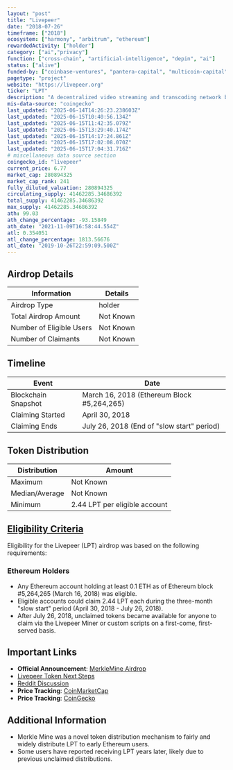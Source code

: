 ```yaml
---
layout: "post"
title: "Livepeer"
date: "2018-07-26"
timeframe: ["2018"]
ecosystem: ["harmony", "arbitrum", "ethereum"]
rewardedActivity: ["holder"]
category: ["ai","privacy"]
function: ["cross-chain", "artificial-intelligence", "depin", "ai"]
status: ["alive"]
funded-by: ["coinbase-ventures", "pantera-capital", "multicoin-capital"]
pagetype: "project"
website: "https://livepeer.org"
ticker: "LPT"
description: "A decentralized video streaming and transcoding network built on Ethereum."
mis-data-source: "coingecko"
last_updated: "2025-06-14T14:26:23.238603Z"
last_updated: "2025-06-15T10:40:56.134Z"
last_updated: "2025-06-15T11:42:35.079Z"
last_updated: "2025-06-15T13:29:40.174Z"
last_updated: "2025-06-15T14:17:24.861Z"
last_updated: "2025-06-15T17:02:08.070Z"
last_updated: "2025-06-15T17:04:31.716Z"
# miscellaneous data source section
coingecko_id: "livepeer"
current_price: 6.77
market_cap: 280894325
market_cap_rank: 241
fully_diluted_valuation: 280894325
circulating_supply: 41462285.34686392
total_supply: 41462285.34686392
max_supply: 41462285.34686392
ath: 99.03
ath_change_percentage: -93.15849
ath_date: "2021-11-09T16:58:44.554Z"
atl: 0.354051
atl_change_percentage: 1813.56676
atl_date: "2019-10-26T22:59:09.500Z"
---
```


## Airdrop Details

| Information              | Details   |
| ------------------------ | --------- |
| Airdrop Type             | holder    |
| Total Airdrop Amount     | Not Known |
| Number of Eligible Users | Not Known |
| Number of Claimants      | Not Known |

## Timeline

| Event               | Date                                       |
| ------------------- | ------------------------------------------ |
| Blockchain Snapshot | March 16, 2018 (Ethereum Block #5,264,265) |
| Claiming Started    | April 30, 2018                             |
| Claiming Ends       | July 26, 2018 (End of "slow start" period) |

## Token Distribution

| Distribution   | Amount                        |
| -------------- | ----------------------------- |
| Maximum        | Not Known                     |
| Median/Average | Not Known                     |
| Minimum        | 2.44 LPT per eligible account |

## [Eligibility Criteria](https://forum.livepeer.org/t/introducing-the-merklemine/204)

Eligibility for the Livepeer (LPT) airdrop was based on the following requirements:

### Ethereum Holders
- Any Ethereum account holding at least 0.1 ETH as of Ethereum block #5,264,265 (March 16, 2018) was eligible.
- Eligible accounts could claim 2.44 LPT each during the three-month "slow start" period (April 30, 2018 - July 26, 2018).
- After July 26, 2018, unclaimed tokens became available for anyone to claim via the Livepeer Miner or custom scripts on a first-come, first-served basis.

## Important Links

- **Official Announcement**: [MerkleMine Airdrop](https://forum.livepeer.org/t/introducing-the-merklemine/204)
- [Livepeer Token Next Steps](https://forum.livepeer.org/t/so-youve-got-some-livepeer-tokens-what-next/293)
- [Reddit Discussion](https://www.reddit.com/r/livepeer/comments/r7h1dd/received_2137_lpt_out_of_the_blue_airdrop/)
- **Price Tracking**: [CoinMarketCap](https://coinmarketcap.com/currencies/livepeer/)
- **Price Tracking**: [CoinGecko](https://www.coingecko.com/en/coins/livepeer)

## Additional Information

- Merkle Mine was a novel token distribution mechanism to fairly and widely distribute LPT to early Ethereum users.
- Some users have reported receiving LPT years later, likely due to previous unclaimed distributions.